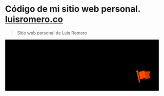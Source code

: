 # Código de mi sitio web personal. [luisromero.co](https://luisromero.co/)
> Sitio web personal de Luis Romero

![logo personal.](cover.png)
